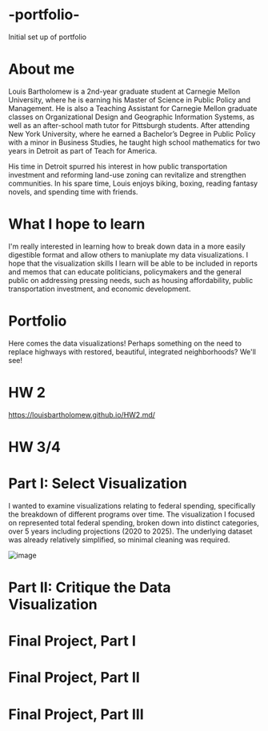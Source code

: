 # -portfolio-
Initial set up of portfolio

# About me
Louis Bartholomew is a 2nd-year graduate student at Carnegie Mellon University, where he is earning his Master of Science in Public Policy and Management. He is also a Teaching Assistant for Carnegie Mellon graduate classes on Organizational Design and Geographic Information Systems, as well as an after-school math tutor for Pittsburgh students. After attending New York University, where he earned a Bachelor’s Degree in Public Policy with a minor in Business Studies, he taught high school mathematics for two years in Detroit as part of Teach for America. 

His time in Detroit spurred his interest in how public transportation investment and reforming land-use zoning can revitalize and strengthen communities. In his spare time, Louis enjoys biking, boxing, reading fantasy novels, and spending time with friends.

# What I hope to learn
I'm really interested in learning how to break down data in a more easily digestible format and allow others to maniuplate my data visualizations. I hope that the visualization skills I learn will be able to be included in reports and memos that can educate politicians, policymakers and the general public on addressing pressing needs, such as housing affordability, public transportation investment, and economic development.

# Portfolio
Here comes the data visualizations! Perhaps something on the need to replace highways with restored, beautiful, integrated neighborhoods? We'll see!

# HW 2

https://louisbartholomew.github.io/HW2.md/

# HW 3/4

# Part I: Select Visualization

I wanted to examine visualizations relating to federal spending, specifically the breakdown of different programs over time. The visualization I focused on represented total federal spending, broken down into distinct categories, over 5 years including projections (2020 to 2025). The underlying dataset was already relatively simplified, so minimal cleaning was required.
  
  
  ![image](https://user-images.githubusercontent.com/81240014/152915933-3a47a0ed-4b36-45d0-8465-662054d68970.png)


# Part II: Critique the Data Visualization
  


# Final Project, Part I

# Final Project, Part II

# Final Project, Part III

